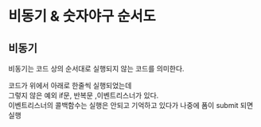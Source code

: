 # 비동기 & 숫자야구 순서도

## 비동기

비동기는 코드 상의 순서대로 실행되지 않는 코드를 의미한다.

코드가 위에서 아래로 한줄씩 실행되었는데  
그렇지 않은 예외  if문, 반복문 ,이벤트리스너가 있다.  
이벤트리스너의 콜백함수는 실행은 안되고 기억하고 있다가 나중에 폼이 submit 되면 실행







